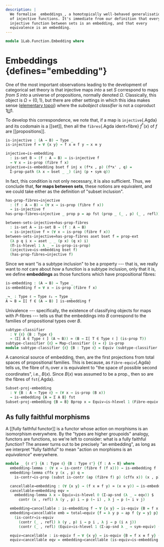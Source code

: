 ```yaml
---
description: |
  We formalise _embeddings_, a homotopically well-behaved generalisation
  of injective functions. It's immediate from our definition that every
  injective function between sets is an embedding, and that every
  equivalence is an embedding.
---
```

<!--
```agda
open import 1Lab.Equiv.Fibrewise
open import 1Lab.HLevel.Universe
open import 1Lab.HLevel.Closure
open import 1Lab.Type.Sigma
open import 1Lab.Univalence
open import 1Lab.HLevel
open import 1Lab.Equiv
open import 1Lab.Path
open import 1Lab.Type
```
-->

```agda
module 1Lab.Function.Embedding where
```

<!--
```
private variable
  ℓ ℓ₁ : Level
  A B : Type ℓ
  w x : A
```
-->

# Embeddings {defines="embedding"}

One of the most important observations leading to the development of
categorical set theory is that injective maps _into_ a set $S$
correspond to maps _from_ $S$ _into_ a universe of propositions,
normally denoted $\Omega$. Classically, this object is $\Omega = \{ 0 ,
1 \}$, but there are other settings in which this idea makes sense
([elementary topoi]) where the _subobject classifier_ is not a coproduct
$1 \coprod 1$.

[elementary topoi]: https://ncatlab.org/nlab/show/elementary+topos

To develop this correspondence, we note that, if a map is
`injective`{.Agda} and its codomain is a [[set]], then all the
`fibres`{.Agda ident=fibre} $f^*(x)$ of $f$ are [[propositions]].

```agda
is-injective : (A → B) → Type _
is-injective f = ∀ {x y} → f x ≡ f y → x ≡ y

injective→is-embedding
  : is-set B → (f : A → B) → is-injective f
  → ∀ x → is-prop (fibre f x)
injective→is-embedding bset f inj x (f*x , p) (f*x' , q) =
  Σ-prop-path (λ x → bset _ _) (inj (p ∙ sym q))
```

In fact, this condition is not only necessary, it is also sufficient.
Thus, we conclude that, **for maps between sets**, these notions are
equivalent, and we could take either as the definition of "subset
inclusion".

```agda
has-prop-fibres→injective
  : (f : A → B) → (∀ x → is-prop (fibre f x))
  → is-injective f
has-prop-fibres→injective _ prop p = ap fst (prop _ (_ , p) (_ , refl))

between-sets-injective≃has-prop-fibres
  : is-set A → is-set B → (f : A → B)
  → is-injective f ≃ (∀ x → is-prop (fibre f x))
between-sets-injective≃has-prop-fibres aset bset f = prop-ext
  (λ p q i x → aset _ _ (p x) (q x) i)
  (Π-is-hlevel 1 λ _ → is-prop-is-prop)
  (injective→is-embedding bset f)
  (has-prop-fibres→injective f)
```

Since we want "is a subtype inclusion" to be a property --- that is, we
really want to _not_ care about _how_ a function is a subtype inclusion,
only that it is, we define **embeddings** as those functions which have
propositional fibres:

```agda
is-embedding : (A → B) → Type _
is-embedding f = ∀ x → is-prop (fibre f x)

_↪_ : Type ℓ → Type ℓ₁ → Type _
A ↪ B = Σ[ f ∈ (A → B) ] is-embedding f
```

Univalence --- specifically, the existence of classifying objects for
maps with $P$-fibres --- tells us that the embeddings into $B$
correspond to the families of propositional types over $B$.

```agda
subtype-classifier
  : ∀ {ℓ} {B : Type ℓ}
  → (Σ[ A ∈ Type ℓ ] (A ↪ B)) ≃ (B → Σ[ T ∈ Type ℓ ] (is-prop T))
subtype-classifier {ℓ} = Map-classifier {ℓ = ℓ} is-prop
module subtype-classifier {ℓ} {B : Type ℓ} = Equiv (subtype-classifier {B = B})
```

A canonical source of embedding, then, are the first projections from
total spaces of propositional families. This is because, as
`Fibre-equiv`{.Agda} tells us, the fibre of $\pi_1$ over $x$ is
equivalent to "the space of possible second coordinates", i.e., $B(x)$.
Since $B(x)$ was assumed to be a prop., then so are the fibres of
`fst`{.Agda}.

```agda
Subset-proj-embedding
  : ∀ {B : A → Type ℓ} → (∀ x → is-prop (B x))
  → is-embedding {A = Σ A B} fst
Subset-proj-embedding {B = B} Bprop x = Equiv→is-hlevel 1 (Fibre-equiv B x) (Bprop _)
```

<!--
```agda
∙-is-embedding
  : ∀ {ℓ ℓ' ℓ''} {A : Type ℓ} {B : Type ℓ'} {C : Type ℓ''}
  → {f : A → B} {g : B → C}
  → is-embedding f → is-embedding g → is-embedding (g ∘ f)
∙-is-embedding {A = A} {B = B} {f = f} {g = g} f-emb g-emb c =
  Equiv→is-hlevel 1
    (fibre-∘-≃ c)
    (Σ-is-hlevel 1 (g-emb c) (λ g-fib → f-emb (g-fib .fst)))

_∙emb_
  : ∀ {ℓ ℓ' ℓ''} {A : Type ℓ} {B : Type ℓ'} {C : Type ℓ''}
  → A ↪ B → B ↪ C → A ↪ C
(f ∙emb g) .fst = g .fst ∘ f .fst
(f ∙emb g) .snd = ∙-is-embedding (f .snd) (g .snd)

infixr 30 _∙emb_

embedding→monic
  : ∀ {ℓ ℓ' ℓ''} {A : Type ℓ} {B : Type ℓ'} {f : A → B}
  → is-embedding f
  → ∀ {C : Type ℓ''} (g h : C → A) → f ∘ g ≡ f ∘ h → g ≡ h
embedding→monic {f = f} emb g h p =
  funext λ x → ap fst (emb _ (g x , refl) (h x , happly (sym p) x))

is-equiv→is-embedding
  : ∀ {ℓ ℓ'} {A : Type ℓ} {B : Type ℓ'} {f : A → B}
  → is-equiv f
  → is-embedding f
is-equiv→is-embedding eqv x = is-contr→is-prop (eqv .is-eqv x)

Equiv→Embedding
  : ∀ {ℓ ℓ'} {A : Type ℓ} {B : Type ℓ'}
  → A ≃ B
  → A ↪ B
Equiv→Embedding e .fst = e .fst
Equiv→Embedding e .snd = is-equiv→is-embedding (e .snd)

Iso→Embedding
  : ∀ {ℓ ℓ'} {A : Type ℓ} {B : Type ℓ'}
  → Iso A B
  → A ↪ B
Iso→Embedding f = Equiv→Embedding (Iso→Equiv f)

monic→is-embedding
  : ∀ {ℓ ℓ' ℓ''} {A : Type ℓ} {B : Type ℓ'} {f : A → B}
  → is-set B
  → (∀ {C : Set ℓ''} (g h : ∣ C ∣ → A) → f ∘ g ≡ f ∘ h → g ≡ h)
  → is-embedding f
monic→is-embedding {f = f} bset monic =
  injective→is-embedding bset _ λ {x} {y} p →
    happly (monic {C = el (Lift _ ⊤) (λ _ _ _ _ i j → lift tt)} (λ _ → x) (λ _ → y) (funext (λ _ → p))) _

right-inverse→injective
  : ∀ {ℓ ℓ'} {A : Type ℓ} {B : Type ℓ'}
  → {f : A → B} (g : B → A)
  → is-right-inverse f g → is-injective f
right-inverse→injective g rinv {x} {y} p = sym (rinv x) ∙ ap g p ∙ rinv y
```
-->

## As fully faithful morphisms

A [[fully faithful functor]] is a functor whose action on morphisms is
an isomorphism everywhere. By the "types are higher groupoids" analogy,
functors are functions, so we're left to consider: what is a fully
faithful _function_? The answer turns out to be precisely "an
embedding", as long as we interpret "fully faithful" to mean "action on
morphisms is an _equivalence_" everywhere.

```agda
module _ {ℓ ℓ'} {A : Type ℓ} {B : Type ℓ'} {f : A → B} where
  embedding-lemma : (∀ x → is-contr (fibre f (f x))) → is-embedding f
  embedding-lemma cffx y (x , p) q =
    is-contr→is-prop (subst is-contr (ap (fibre f) p) (cffx x)) (x , p) q

  cancellable→embedding : (∀ {x y} → (f x ≡ f y) ≃ (x ≡ y)) → is-embedding f
  cancellable→embedding eqv =
    embedding-lemma λ x → Equiv→is-hlevel 0 (Σ-ap-snd (λ _ → eqv)) $
      contr (x , refl) λ (y , p) i → p (~ i) , λ j → p (~ i ∨ j)

  embedding→cancellable : is-embedding f → ∀ {x y} → is-equiv {B = f x ≡ f y} (ap f)
  embedding→cancellable emb = total→equiv {f = λ y p → ap f {y = y} p}
    (is-contr→is-equiv
      (contr (_ , refl) λ (y , p) i → p i , λ j → p (i ∧ j))
      (contr (_ , refl) (Equiv→is-hlevel 1 (Σ-ap-snd λ _ → sym-equiv) (emb _) _)))

  equiv→cancellable : is-equiv f → ∀ {x y} → is-equiv {B = f x ≡ f y} (ap f)
  equiv→cancellable eqv = embedding→cancellable (is-equiv→is-embedding eqv)
```

<!--
```agda
  abstract
    embedding→is-hlevel
      : ∀ n → is-embedding f
      → is-hlevel B (suc n)
      → is-hlevel A (suc n)
    embedding→is-hlevel n emb a-hl = Equiv→is-hlevel (suc n) (Total-equiv f) $
      Σ-is-hlevel (suc n) a-hl λ x → is-prop→is-hlevel-suc (emb x)
```
-->
